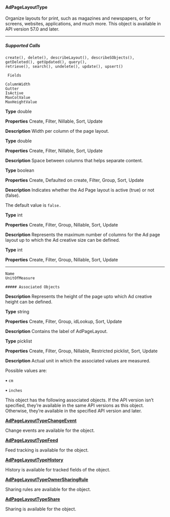#### AdPageLayoutType

Organize layouts for print, such as magazines and newspapers, or for screens, websites, applications, and much more. This object is
available in API version 57.0 and later.


-----

##### Supported Calls
```
create(), delete(), describeLayout(), describeSObjects(), getDeleted(), getUpdated(), query(),
retrieve(), search(), undelete(), update(), upsert()

 Fields

```
```
ColumnWidth
Gutter
IsActive
MaxColValue
MaxHeightValue

```

**Type**
double

**Properties**
Create, Filter, Nillable, Sort, Update

**Description**
Width per column of the page layout.

**Type**
double

**Properties**
Create, Filter, Nillable, Sort, Update

**Description**
Space between columns that helps separate content.

**Type**
boolean

**Properties**
Create, Defaulted on create, Filter, Group, Sort, Update

**Description**
Indicates whether the Ad Page layout is active (true) or not (false).

The default value is `false.`

**Type**
int

**Properties**
Create, Filter, Group, Nillable, Sort, Update

**Description**
Represents the maximum number of columns for the Ad page layout up to which the Ad
creative size can be defined.

**Type**
int

**Properties**
Create, Filter, Group, Nillable, Sort, Update


-----

```
Name
UnitOfMeasure

##### Associated Objects

```

**Description**
Represents the height of the page upto which Ad creative height can be defined.

**Type**
string

**Properties**
Create, Filter, Group, idLookup, Sort, Update

**Description**
Contains the label of AdPageLayout.

**Type**
picklist

**Properties**
Create, Filter, Group, Nillable, Restricted picklist, Sort, Update

**Description**
Actual unit in which the associated values are measured.

Possible values are:

**•** `cm`

**•** `inches`


This object has the following associated objects. If the API version isn’t specified, they’re available in the same API versions as this object.
Otherwise, they’re available in the specified API version and later.

**[AdPageLayoutTypeChangeEvent](https://developer.salesforce.com/docs/atlas.en-us.254.0.object_reference.meta/object_reference/sforce_api_associated_objects_change_event.htm)**

Change events are available for the object.

**[AdPageLayoutTypeFeed](https://developer.salesforce.com/docs/atlas.en-us.254.0.object_reference.meta/object_reference/sforce_api_associated_objects_feed.htm)**

Feed tracking is available for the object.

**[AdPageLayoutTypeHistory](https://developer.salesforce.com/docs/atlas.en-us.254.0.industries_reference.meta/industries_reference/sforce_api_associated_objects_history.htm)**

History is available for tracked fields of the object.

**[AdPageLayoutTypeOwnerSharingRule](https://developer.salesforce.com/docs/atlas.en-us.254.0.industries_reference.meta/industries_reference/sforce_api_associated_objects_ownersharingrule.htm)**

Sharing rules are available for the object.

**[AdPageLayoutTypeShare](https://developer.salesforce.com/docs/atlas.en-us.254.0.industries_reference.meta/industries_reference/sforce_api_associated_objects_share.htm)**

Sharing is available for the object.
